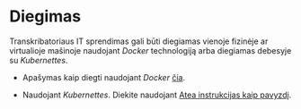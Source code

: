 # Diegimas

Transkribatoriaus IT sprendimas gali būti diegiamas vienoje fizinėje ar virtualioje mašinoje naudojant *Docker* technologiją arba diegiamas debesyje su *Kubernettes*.

- Apašymas kaip diegti naudojant *Docker* [čia](deployDocker.lt.md).

- Naudojant *Kubernettes*. Diekite naudojant [Atea instrukcijas kaip pavyzdį](../atea/README.md).

